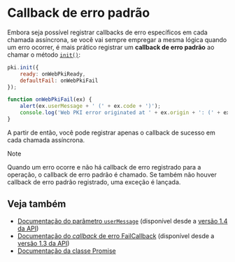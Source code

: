 ﻿# Callback de erro padrão

Embora seja possível registrar callbacks de erro específicos em cada chamada assíncrona, se você vai sempre empregar a mesma lógica quando um erro ocorrer,
é mais prático registrar um **callback de erro padrão** ao chamar o método [`init()`](https://docs.lacunasoftware.com/content/typedocs/web-pki/classes/_lacuna_web_pki_d_.lacunawebpki.html#init):

```javascript
pki.init({
    ready: onWebPkiReady,
    defaultFail: onWebPkiFail
});

function onWebPkiFail(ex) {
    alert(ex.userMessage + ' (' + ex.code + ')');
    console.log('Web PKI error originated at ' + ex.origin + ': (' + ex.code + ') ' + ex.error);
}
```

A partir de então, você pode registrar apenas o callback de sucesso em cada chamada assíncrona.

> [!NOTE]
> Quando um erro ocorre e não há callback de erro registrado para a operação, o callback de erro padrão é chamado. Se também não houver callback de erro padrão registrado,
> uma exceção é lançada.

## Veja também

* [Documentação do parâmetro `userMessage`](https://docs.lacunasoftware.com/content/typedocs/web-pki/interfaces/_lacuna_web_pki_d_.exceptionmodel.html#usermessage) (disponível desde a [versão 1.4 da API](api-reference/versions.md#v1-4))
* [Documentação do *callback* de erro FailCallback](https://docs.lacunasoftware.com/content/typedocs/web-pki/interfaces/_lacuna_web_pki_d_.failcallback.html) (disponível desde a [versão 1.3 da API](api-reference/versions.md#v1-3))
* [Documentação da classe Promise](https://docs.lacunasoftware.com/content/typedocs/web-pki/interfaces/_lacuna_web_pki_d_.promise.html)